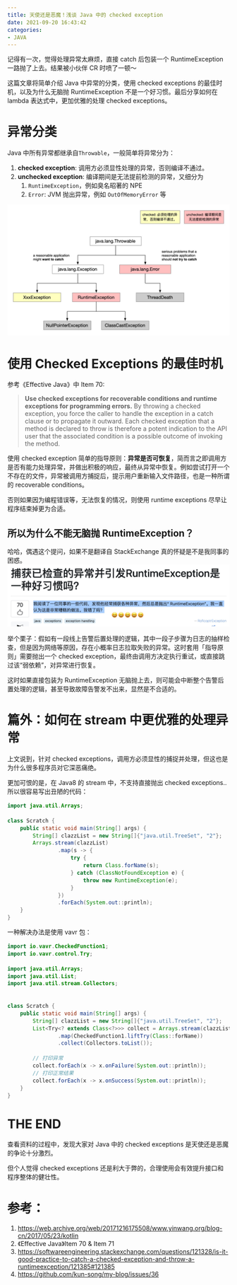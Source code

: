 ```yaml
---
title: 天使还是恶魔！浅谈 Java 中的 checked exception 
date: 2021-09-20 16:43:42
categories:
- JAVA
---
```


记得有一次，觉得处理异常太麻烦，直接 catch 后包装一个 RuntimeException 一路抛了上去。结果被小伙伴 CR 时喷了一顿～

这篇文章将简单介绍 Java 中异常的分类，使用 checked exceptions 的最佳时机，以及为什么无脑抛 RuntimeException 不是一个好习惯。最后分享如何在 lambda 表达式中，更加优雅的处理 checked exceptions。

<!--more-->

# 异常分类
Java 中所有异常都继承自`Throwable`，一般简单将异常分为：
1. **checked exception**: 调用方必须显性处理的异常，否则编译不通过。
2. **unchecked exception**: 编译期间是无法提前检测的异常，又细分为
    1. `RuntimeException`，例如臭名昭著的 NPE
    2. `Error`: JVM 抛出异常，例如 `OutOfMemoryError` 等

![exception_checked_and_unchecked](../images/blog/2021-09-04-jvm-note/exception_checked_and_unchecked.jpg)

# 使用 Checked Exceptions 的最佳时机

参考《Effective Java》中 Item 70: 
> **Use checked exceptions for recoverable conditions and runtime exceptions for programming errors.** By throwing a checked exception, you force the caller to handle the exception in a catch clause or to propagate it outward. 
> Each checked exception that a method is declared to throw is therefore a potent indication to the API user that the associated condition is a possible outcome of invoking the method.

使用 checked exception 简单的指导原则：**异常是否可恢复**，简而言之即调用方是否有能力处理异常，并做出积极的响应，最终从异常中恢复。例如尝试打开一个不存在的文件，异常被调用方捕捉后，提示用户重新输入文件路径，也是一种所谓的 recoverable conditions。

否则如果因为编程错误等，无法恢复的情况，则使用 runtime exceptions 尽早让程序结束掉更为合适。

## 所以为什么不能无脑抛 RuntimeException？

哈哈，偶遇这个提问，如果不是翻译自 StackExchange 真的怀疑是不是我同事的困惑。
![](../images/blog/2021-09-04-jvm-note/16321269380121.jpg)

举个栗子：假如有一段线上告警后置处理的逻辑，其中一段子步骤为日志的抽样检查，但是因为网络等原因，存在小概率日志拉取失败的异常。这时套用「指导原则」需要抛出一个 checked exception，最终由调用方决定执行重试，或直接跳过该“弱依赖”，对异常进行恢复。

这时如果直接包装为 RuntimeException 无脑抛上去，则可能会中断整个告警后置处理的逻辑，甚至导致故障告警发不出来，显然是不合适的。

# 篇外：如何在 stream 中更优雅的处理异常
上文说到，针对 checked exceptions，调用方必须显性的捕捉并处理，但这也是为什么很多程序员对它深恶痛绝。

更加可恨的是，在 Java8 的 stream 中，不支持直接抛出 checked exceptions.. 所以很容易写出丑陋的代码：
```java
import java.util.Arrays;

class Scratch {
    public static void main(String[] args) {
        String[] clazzList = new String[]{"java.util.TreeSet", "2"};
        Arrays.stream(clazzList)
                .map(s -> {
                    try {
                        return Class.forName(s);
                    } catch (ClassNotFoundException e) {
                        throw new RuntimeException(e);
                    }
                })
                .forEach(System.out::println);
    }
}
```

一种解决办法是使用 vavr 包：
```java
import io.vavr.CheckedFunction1;
import io.vavr.control.Try;

import java.util.Arrays;
import java.util.List;
import java.util.stream.Collectors;


class Scratch {
    public static void main(String[] args) {
        String[] clazzList = new String[]{"java.util.TreeSet", "2"};
        List<Try<? extends Class<?>>> collect = Arrays.stream(clazzList)
                .map(CheckedFunction1.liftTry(Class::forName))
                .collect(Collectors.toList());

        // 打印异常
        collect.forEach(x -> x.onFailure(System.out::println));
        // 打印正常结果
        collect.forEach(x -> x.onSuccess(System.out::println));
    }
}
```

# THE END
查看资料的过程中，发现大家对 Java 中的 checked exceptions 是天使还是恶魔的争论十分激烈。

但个人觉得 checked exceptions 还是利大于弊的，合理使用会有效提升接口和程序整体的健壮性。

# 参考：
1. https://web.archive.org/web/20171216175508/www.yinwang.org/blog-cn/2017/05/23/kotlin
2. 《Effective Java》Item 70 & Item 71
3. https://softwareengineering.stackexchange.com/questions/121328/is-it-good-practice-to-catch-a-checked-exception-and-throw-a-runtimeexception/121385#121385
4. https://github.com/kun-song/my-blog/issues/36